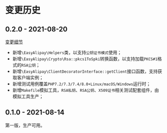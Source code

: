 # 变更历史

## 0.2.0 - 2021-08-20

[变更细节](../../compare/v0.1.0...v0.2.0)

- 新增`\EasyAlipay\Helpers`类，以支持`公钥证书模式`使用；
- 新增`\EasyAlipay\Crypto\Rsa::pkcs1ToSpki`转换函数，以支持加载`PKCS#1`格式的`RSA公钥`；
- 新增`\EasyAlipay\ClientDecoratorInterface::getClient`接口函数，支持获取客户端实例；
- 新增测试用例覆盖`PHP7.2/7.3/7.4/8.0+Linux/macOS/Windows`运行时；
- 新增`Makefile`模拟工具，`RSA私钥`、`RSA公钥`、`X509证书`相关测试配套组件，由模拟工具生产；

## 0.1.0 - 2021-08-14

第一版，生产可用。
